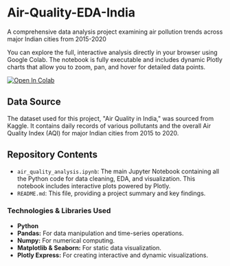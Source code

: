 # Air-Quality-EDA-India
A comprehensive data analysis project examining air pollution trends across major Indian cities from 2015-2020

You can explore the full, interactive analysis directly in your browser using Google Colab. The notebook is fully executable and includes dynamic Plotly charts that allow you to zoom, pan, and hover for detailed data points.

[![Open In Colab](https://colab.research.google.com/assets/colab-badge.svg)](https://colab.research.google.com/github/chione-tes/Air-Quality-EDA-India/blob/main/Air-Quality-EDA-India.ipynb)
## Data Source
The dataset used for this project, "Air Quality in India," was sourced from Kaggle. It contains daily records of various pollutants and the overall Air Quality Index (AQI) for major Indian cities from 2015 to 2020.

## Repository Contents
* `air_quality_analysis.ipynb`: The main Jupyter Notebook containing all the Python code for data cleaning, EDA, and visualization. This notebook includes interactive plots powered by Plotly.
* `README.md`: This file, providing a project summary and key findings.

### **Technologies & Libraries Used**
* **Python**
* **Pandas:** For data manipulation and time-series operations.
* **Numpy:** For numerical computing.
* **Matplotlib & Seaborn:** For static data visualization.
* **Plotly Express:** For creating interactive and dynamic visualizations.

